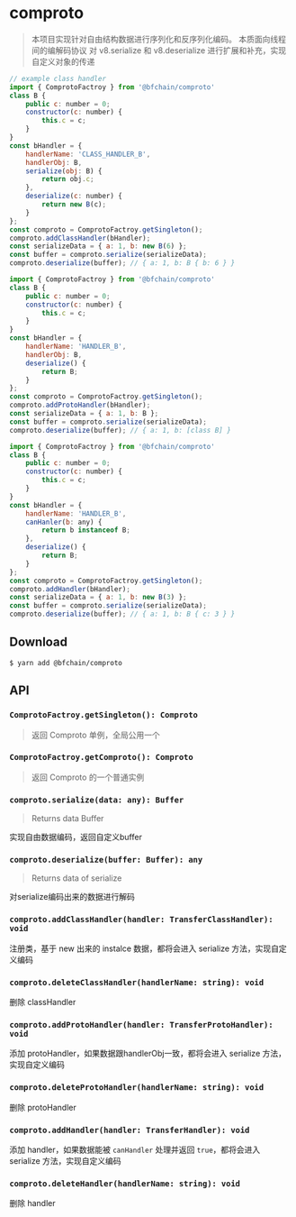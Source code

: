 # comproto

> 本项目实现针对自由结构数据进行序列化和反序列化编码。
> 本质面向线程间的编解码协议
> 对 v8.serialize 和 v8.deserialize 进行扩展和补充，实现自定义对象的传递

```js
// example class handler
import { ComprotoFactroy } from '@bfchain/comproto'
class B {
    public c: number = 0;
    constructor(c: number) {
        this.c = c;
    }
}
const bHandler = {
    handlerName: 'CLASS_HANDLER_B',
    handlerObj: B,
    serialize(obj: B) {
        return obj.c;
    },
    deserialize(c: number) {
        return new B(c);
    }
};
const comproto = ComprotoFactroy.getSingleton();
comproto.addClassHandler(bHandler);
const serializeData = { a: 1, b: new B(6) };
const buffer = comproto.serialize(serializeData);
comproto.deserialize(buffer); // { a: 1, b: B { b: 6 } }
```

```js
import { ComprotoFactroy } from '@bfchain/comproto'
class B {
    public c: number = 0;
    constructor(c: number) {
        this.c = c;
    }
}
const bHandler = {
    handlerName: 'HANDLER_B',
    handlerObj: B,
    deserialize() {
        return B;
    }
};
const comproto = ComprotoFactroy.getSingleton();
comproto.addProtoHandler(bHandler);
const serializeData = { a: 1, b: B };
const buffer = comproto.serialize(serializeData);
comproto.deserialize(buffer); // { a: 1, b: [class B] }
```

```js
import { ComprotoFactroy } from '@bfchain/comproto'
class B {
    public c: number = 0;
    constructor(c: number) {
        this.c = c;
    }
}
const bHandler = {
    handlerName: 'HANDLER_B',
    canHanler(b: any) {
        return b instanceof B;
    },
    deserialize() {
        return B;
    }
};
const comproto = ComprotoFactroy.getSingleton();
comproto.addHandler(bHandler);
const serializeData = { a: 1, b: new B(3) };
const buffer = comproto.serialize(serializeData);
comproto.deserialize(buffer); // { a: 1, b: B { c: 3 } }
```

## Download

```
$ yarn add @bfchain/comproto
```

## API

### `ComprotoFactroy.getSingleton(): Comproto`

> 返回 Comproto 单例，全局公用一个

### `ComprotoFactroy.getComproto(): Comproto`

> 返回 Comproto 的一个普通实例

### `comproto.serialize(data: any): Buffer`

> Returns data Buffer

 实现自由数据编码，返回自定义buffer

### `comproto.deserialize(buffer: Buffer): any`

> Returns data of serialize

对serialize编码出来的数据进行解码

### `comproto.addClassHandler(handler: TransferClassHandler): void`

注册类，基于 new 出来的 instalce 数据，都将会进入 serialize 方法，实现自定义编码

### `comproto.deleteClassHandler(handlerName: string): void`

删除 classHandler

### `comproto.addProtoHandler(handler: TransferProtoHandler): void`

添加 protoHandler，如果数据跟handlerObj一致，都将会进入 serialize 方法，实现自定义编码

### `comproto.deleteProtoHandler(handlerName: string): void`

删除 protoHandler

### `comproto.addHandler(handler: TransferHandler): void`

添加 handler，如果数据能被 `canHandler` 处理并返回 `true`，都将会进入 serialize 方法，实现自定义编码

### `comproto.deleteHandler(handlerName: string): void`

删除 handler

